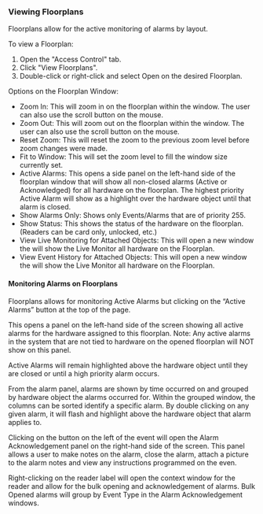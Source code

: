 ### Viewing Floorplans
Floorplans allow for the active monitoring of alarms by layout.

To view a Floorplan:

1. Open the "Access Control" tab.
2. Click "View Floorplans".
3. Double-click or right-click and select Open on the desired Floorplan.

Options on the Floorplan Window:

* Zoom In: This will zoom in on the floorplan within the window. The user can also use the scroll button 
on the mouse.
* Zoom Out: This will zoom out on the floorplan within the window. The user can also use the scroll 
button on the mouse.
* Reset Zoom: This will reset the zoom to the previous zoom level before zoom changes were made.
* Fit to Window: This will set the zoom level to fill the window size currently set.
* Active Alarms: This opens a side panel on the left-hand side of the floorplan window that will show all 
non-closed alarms (Active or Acknowledged) for all hardware on the floorplan. The highest priority 
Active Alarm will show as a highlight over the hardware object until that alarm is closed.
* Show Alarms Only: Shows only Events/Alarms that are of priority 255.
* Show Status: This shows the status of the hardware on the floorplan. (Readers can be card only, 
unlocked, etc.)
* View Live Monitoring for Attached Objects: This will open a new window the will show the Live 
Monitor all hardware on the Floorplan.
* View Event History for Attached Objects: This will open a new window the will show the Live Monitor 
all hardware on the Floorplan.

#### Monitoring Alarms on Floorplans
Floorplans allows for monitoring Active Alarms but clicking on the “Active Alarms” button at the top of the 
page. 

This opens a panel on the left-hand side of the screen showing all active alarms for the hardware assigned 
to this floorplan. Note: Any active alarms in the system that are not tied to hardware on the opened 
floorplan will NOT show on this panel.

Active Alarms will remain highlighted above the hardware object until they are closed or until a high priority 
alarm occurs.

From the alarm panel, alarms are shown by time occurred on and grouped by hardware object the alarms 
occurred for. Within the grouped window, the columns can be sorted identify a specific alarm. By double 
clicking on any given alarm, it will flash and highlight above the hardware object that alarm applies to. 

Clicking on the button on the left of the event will open the Alarm Acknowledgement panel on the right-hand side of the screen. This panel allows a user to make notes on the alarm, close the alarm, attach a 
picture to the alarm notes and view any instructions programmed on the even.

Right-clicking on the reader label will open the context window for the reader and allow for the bulk 
opening and acknowledgement of alarms. Bulk Opened alarms will group by Event Type in the Alarm 
Acknowledgement windows.
